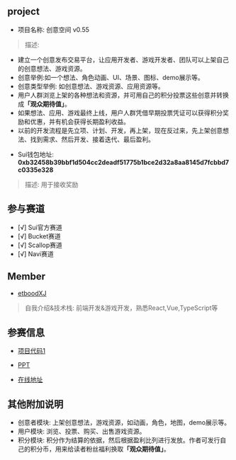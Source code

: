 ## project
- 项目名称: 创意空间  v0.55
> 描述: 
* 建立一个创意发布交易平台，让应用开发者、游戏开发者、团队可以上架自己的创意想法、游戏资源。
* 创意举例:如一个想法、角色动画、UI、场景、图标、demo展示等。
* 创意类型举例: 如创意想法、游戏资源、应用资源等。
* 用户人群浏览上架的各种想法和资源，并可用自己的积分投票这些创意并转换成<B>「观众期待值」</B>。
* 如果想法、应用、游戏最终上线，用户人群凭借早期投票凭证可以获得积分奖励和优惠，并有机会获得长期盈利收益。
* 以前的开发流程是先立项、计划、开发，再上架，现在反过来，先上架创意想法、找到需求、然后开发、接着迭代、最后盈利。


- Sui钱包地址: **0xb32458b39bbf1d504cc2deadf51775b1bce2d32a8aa8145d7fcbbd7c0335e328**
> 描述: 用于接收奖励

## 参与赛道
- [√] Sui官方赛道
- [√] Bucket赛道
- [√] Scallop赛道
- [√] Navi赛道

## Member
- [etboodXJ](https://github.com/etboodXJ)
> 自我介绍&技术栈: 前端开发&游戏开发，熟悉React,Vue,TypeScript等

## 参赛信息
- [项目代码1](https://github.com/etboodXJ/DeGameTropicalIsLand)

- [PPT]()
- [在线地址]()

## 其他附加说明
* 创意者模块: 上架创意想法，游戏资源，如动画，角色，地图，demo展示等。
* 用户模块: 浏览、投票、购买、出售游戏资源。
* 积分模块: 积分作为结算的依据，然后根据盈利比列进行发放。作者可发行自己的积分币，用来给读者粉丝福利换取<B>「观众期待值」</B>。


